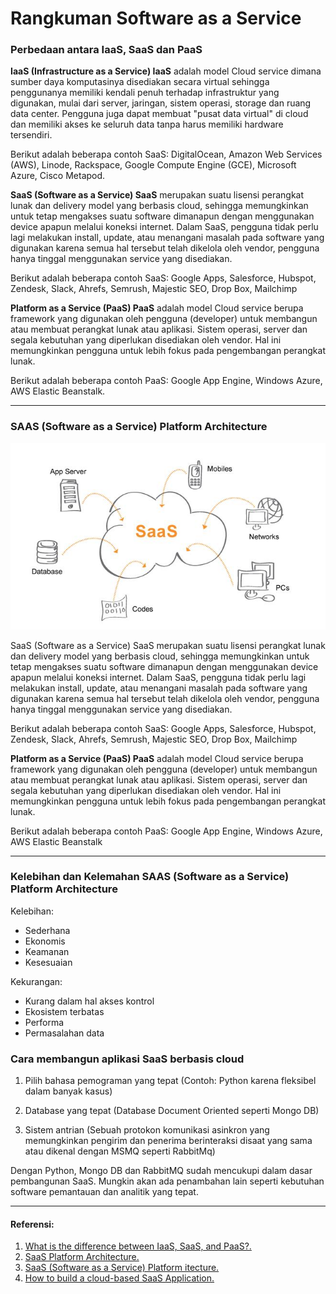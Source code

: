 # Rangkuman Software as a Service

### Perbedaan antara IaaS, SaaS dan PaaS

**IaaS (Infrastructure as a Service) IaaS** adalah model Cloud service dimana sumber daya komputasinya disediakan secara virtual sehingga penggunanya memiliki kendali penuh terhadap infrastruktur yang digunakan, mulai dari server, jaringan, sistem operasi, storage dan ruang data center. Pengguna juga dapat membuat "pusat data virtual" di cloud dan memiliki akses ke seluruh data tanpa harus memiliki hardware tersendiri.

Berikut adalah beberapa contoh SaaS: DigitalOcean, Amazon Web Services (AWS), Linode, Rackspace, Google Compute Engine (GCE), Microsoft Azure, Cisco Metapod.

**SaaS (Software as a Service) SaaS** merupakan suatu lisensi perangkat lunak dan delivery model yang berbasis cloud, sehingga memungkinkan untuk tetap mengakses suatu software dimanapun dengan menggunakan device apapun melalui koneksi internet. Dalam SaaS, pengguna tidak perlu lagi melakukan install, update, atau menangani masalah pada software yang digunakan karena semua hal tersebut telah dikelola oleh vendor, pengguna hanya tinggal menggunakan service yang disediakan.

Berikut adalah beberapa contoh SaaS: Google Apps, Salesforce, Hubspot, Zendesk, Slack, Ahrefs, Semrush, Majestic SEO, Drop Box, Mailchimp

**Platform as a Service (PaaS) PaaS** adalah model Cloud service berupa framework yang digunakan oleh pengguna (developer) untuk membangun atau membuat perangkat lunak atau aplikasi. Sistem operasi, server dan segala kebutuhan yang diperlukan disediakan oleh vendor. Hal ini memungkinkan pengguna untuk lebih fokus pada pengembangan perangkat lunak.

Berikut adalah beberapa contoh PaaS: Google App Engine, Windows Azure, AWS Elastic Beanstalk.

---

### SAAS (Software as a Service) Platform Architecture

![alt text](https://github.com/dwi-sp/tekn-cloud-computing/blob/master/minggu-02/gambar/arsitekturSaaS.jpg)

SaaS (Software as a Service) SaaS merupakan suatu lisensi perangkat lunak dan delivery model yang berbasis cloud, sehingga memungkinkan untuk tetap mengakses suatu software dimanapun dengan menggunakan device apapun melalui koneksi internet. Dalam SaaS, pengguna tidak perlu lagi melakukan install, update, atau menangani masalah pada software yang digunakan karena semua hal tersebut telah dikelola oleh vendor, pengguna hanya tinggal menggunakan service yang disediakan.

Berikut adalah beberapa contoh SaaS: Google Apps, Salesforce, Hubspot, Zendesk, Slack, Ahrefs, Semrush, Majestic SEO, Drop Box, Mailchimp

**Platform as a Service (PaaS) PaaS** adalah model Cloud service berupa framework yang digunakan oleh pengguna (developer) untuk membangun atau membuat perangkat lunak atau aplikasi. Sistem operasi, server dan segala kebutuhan yang diperlukan disediakan oleh vendor. Hal ini memungkinkan pengguna untuk lebih fokus pada pengembangan perangkat lunak.

Berikut adalah beberapa contoh PaaS: Google App Engine, Windows Azure, AWS Elastic Beanstalk

---

### Kelebihan dan Kelemahan SAAS (Software as a Service) Platform Architecture

Kelebihan:

- Sederhana
- Ekonomis
- Keamanan
- Kesesuaian

Kekurangan:

- Kurang dalam hal akses kontrol
- Ekosistem terbatas
- Performa
- Permasalahan data

### Cara membangun aplikasi SaaS berbasis cloud

1. Pilih bahasa pemograman yang tepat (Contoh: Python karena fleksibel dalam banyak kasus)

2. Database yang tepat (Database Document Oriented seperti Mongo DB)

3. Sistem antrian (Sebuah protokon komunikasi asinkron yang memungkinkan pengirim dan penerima berinteraksi disaat yang sama atau dikenal dengan MSMQ seperti RabbitMq)

Dengan Python, Mongo DB dan RabbitMQ sudah mencukupi dalam dasar pembangunan SaaS. Mungkin akan ada penambahan lain seperti kebutuhan software pemantauan dan analitik yang tepat.

---

#### Referensi:

1. [What is the difference between IaaS, SaaS, and PaaS?.](https://www.quora.com/What-is-the-difference-between-IaaS-SaaS-and-Paas)
2. [SaaS Platform Architecture.](https://hackernoon.com/saas-software-as-a-service-platform-architecture-757a432270f5)
3. [SaaS (Software as a Service) Platform itecture.](https://www.devteam.space/blog/saas-software-as-a-service-platform-architecture/)
4. [How to build a cloud-based SaaS Application.](https://www.devteam.space/blog/saas-software-as-a-service-platform-architecture/)
